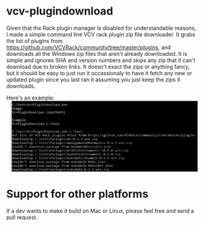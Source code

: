 # vcv-plugindownload

Given that the Rack plugin manager is disabled for understandable reasons, I made a simple command line VCV rack plugin zip file downloader.  It grabs the list of plugins from https://github.com/VCVRack/community/tree/master/plugins, and downloads all the Windows zip files that aren't already downloaded. It is simple and ignores SHA and version numbers and skips any zip that it can't download due to broken links.  It doesn't exact the zips or anything fancy, but it should be easy to just run it occassionaly to have it fetch any new or updated plugin since you last ran it assuming you just keep the zips it downloads.

Here's an example:
![Example](Example.PNG?raw=true "Example")

# Support for other platforms
If a dev wants to make it build on Mac or Linux, please feel free and send a pull request.
